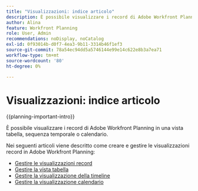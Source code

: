 ```yaml
---
title: "Visualizzazioni: indice articolo"
description: È possibile visualizzare i record di Adobe Workfront Planning in una vista tabella, sequenza temporale o calendario. Negli articoli seguenti viene descritto come creare e gestire le visualizzazioni record di Adobe Workfront Planning.
author: Alina
feature: Workfront Planning
role: User, Admin
recommendations: noDisplay, noCatalog
exl-id: 0f93014b-d0f7-4ea3-9b11-3314b46f1ef3
source-git-commit: 78a54ec94dd5a5746144e99e14c622e8b3a7ea71
workflow-type: tm+mt
source-wordcount: '80'
ht-degree: 0%

---
```



# Visualizzazioni: indice articolo

{{planning-important-intro}}

È possibile visualizzare i record di Adobe Workfront Planning in una vista tabella, sequenza temporale o calendario.

Nei seguenti articoli viene descritto come creare e gestire le visualizzazioni record in Adobe Workfront Planning:

* [Gestire le visualizzazioni record](/help/quicksilver/planning/views/manage-record-views.md)
* [Gestire la vista tabella](/help/quicksilver/planning/views/manage-the-table-view.md)
* [Gestire la visualizzazione della timeline](/help/quicksilver/planning/views/manage-the-timeline-view.md)
* [Gestire la visualizzazione calendario](/help/quicksilver/planning/views/manage-the-calendar-view.md)
